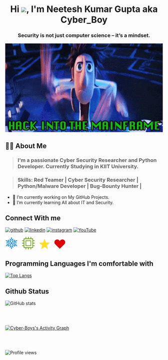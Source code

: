 <!--### Hi there 👋, \_\_**I'm Neetesh Kumar Gupta aka Cyber_Boy**\_\_
#### __*Security is not just computer science – it’s a mindset*__
-->

<h1 align="center">Hi <img src="https://raw.githubusercontent.com/MartinHeinz/MartinHeinz/master/wave.gif" width="30px">, I'm Neetesh Kumar Gupta aka Cyber_Boy</h1>
<h3 align="center">Security is not just computer science – it’s a mindset.</h3>

![gif from nerdy.dev](https://github.com/Mr-Broken/Mr-Broken/blob/main/ezgif-3-f8f6668743b9.gif?raw=True)

<!--<img src="https://media.giphy.com/media/3oEjHWpiVIOGXT5l9m/giphy.gif" width="300">-->
## 🙋‍♂️ About Me

> ###  I'm a passionate Cyber Security Researcher and Python Developer. Currently Studying in KIIT University. 


> ### Skills: **Red Teamer | Cyber Security Researcher | Python/Malware Developer | Bug-Bounty Hunter |**

- 🔭 I’m currently working on My GitHub Projects. 
- 🌱 I’m currently learning All about IT and Security. 

## Connect With me
[<img src='https://cdn.jsdelivr.net/npm/simple-icons@3.0.1/icons/github.svg' alt='github' height='40'>](https://github.com/Mr-Broken) 
         [<img src='https://cdn.jsdelivr.net/npm/simple-icons@3.0.1/icons/linkedin.svg' alt='linkedin' height='40'>](https://www.linkedin.com/in/neetesh407/) 
         [<img src='https://cdn.jsdelivr.net/npm/simple-icons@3.0.1/icons/instagram.svg' alt='instagram' height='40'>](https://www.instagram.com/its_me_neetesh/)      [<img src='https://cdn.jsdelivr.net/npm/simple-icons@3.0.1/icons/youtube.svg' alt='YouTube' height='40'>](https://www.youtube.com/channel/UC_FtOs4utBjjbhmdaS2oh_A)  


<a href='https://archiveprogram.github.com/'><img src='https://raw.githubusercontent.com/acervenky/animated-github-badges/master/assets/acbadge.gif' width='40' height='40'></a> <a href='https://docs.github.com/en/developers'><img src='https://raw.githubusercontent.com/acervenky/animated-github-badges/master/assets/devbadge.gif' width='40' height='40'></a> <a href='https://stars.github.com/'><img src='https://raw.githubusercontent.com/acervenky/animated-github-badges/master/assets/starbadge.gif' width='35' height='35'></a> <a href='https://docs.github.com/en/github/supporting-the-open-source-community-with-github-sponsors'><img src='https://raw.githubusercontent.com/acervenky/animated-github-badges/master/assets/sponsorbadge.gif' width='35' height='35'></a> 

## Programming Languages I'm comfortable with
[![Top Langs](https://github-readme-stats.vercel.app/api/top-langs/?username=Mr-Broken)](https://github.com/anuraghazra/github-readme-stats)

## Github Status
![GitHub stats](https://github-readme-stats.vercel.app/api?username=Mr-Broken&show_icons=true)  

<br/>
<br/>

<a href="https://github.com/Mr-Broken/github-readme-activity-graph"><img alt="Cyber-Boys's Activity Graph" src="https://activity-graph.herokuapp.com/graph?username=Mr-Broken&bg_color=0D1117&color=5BCDEC&line=5BCDEC&point=FFFFFF&hide_border=true" /></a>

<br/>
<br/>


![Profile views](https://gpvc.arturio.dev/Mr-Broken)  
